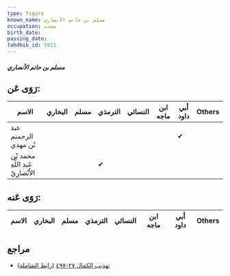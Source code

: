 ```yaml
---
type: figure
known_name: مسلم بن حاتم الأنصاري
occupation: محدث
birth_date:
passing_date:
tahdhib_id: 5921
---
```

##### مسلم بن حاتم الأنصاري

## رَوَى عَن:
| الاسم                              | البخاري | مسلم | الترمذي | النسائي | ابن ماجه | أبي داود | Others |
| ---------------------------------- | ------- | ---- | ------- | ------- | -------- | -------- | ------ |
| عبد الرحمنم بْن مهدي               |         |      |         |         |          | ✔        |        |
| محمد بْن عَبد اللَّهِ الأَنْصارِيّ |         |      | ✔       |         |          |          |        |
## رَوَى عَنه:
| الاسم | البخاري | مسلم | الترمذي | النسائي | ابن ماجه | أبي داود | Others |
| ----- | ------- | ---- | ------- | ------- | -------- | -------- | ------ |
## مراجع
- [تهذيب الكمال ٢٧-٤٩٧](obsidian://open?vault=Tahdhib-al-Kamal&file=Figures/٥٩٢١-مسلم%20بن%20حاتم%20الأنصاري) ([رابط الشاملة](https://shamela.ws/book/3722/14886))